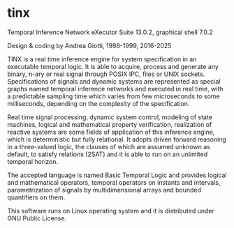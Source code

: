 # tinx
Temporal Inference Network eXecutor Suite 13.0.2, graphical shell 7.0.2

Design & coding by Andrea Giotti, 1998-1999, 2016-2025

TINX is a real time inference engine for system specification in an executable temporal logic. It is able to acquire, process and generate any binary, n-ary or real signal through POSIX
IPC, files or UNIX sockets. Specifications of signals and dynamic systems are represented as special graphs named temporal inference networks and executed in real time, with a
predictable sampling time which varies from few microseconds to some milliseconds, depending on the complexity of the specification.

Real time signal processing, dynamic system control, modeling of state machines, logical and mathematical property verification, realization of reactive systems are some fields of
application of this inference engine, which is deterministic but fully relational. It adopts driven forward reasoning in a three-valued logic, the clauses of which are assumed unknown
as default, to satisfy relations (2SAT) and it is able to run on an unlimited temporal horizon.

The accepted language is named Basic Temporal Logic and provides logical and mathematical operators, temporal operators on instants and intervals, parametrization of signals by
multidimensional arrays and bounded quantifiers on them.

This software runs on Linux operating system and it is distributed under GNU Public License.

